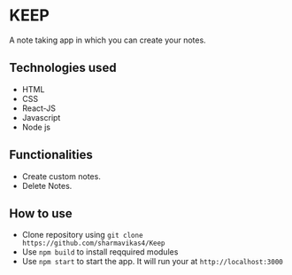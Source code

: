 # KEEP
A note taking app in which you can create your notes.
## Technologies used
- HTML
- CSS
- React-JS
- Javascript
- Node js
## Functionalities
- Create custom notes.
- Delete Notes.
## How to use
- Clone repository using `git clone https://github.com/sharmavikas4/Keep`
- Use `npm build` to install reqquired modules
- Use `npm start` to start the app. It will run your at `http://localhost:3000`
  
